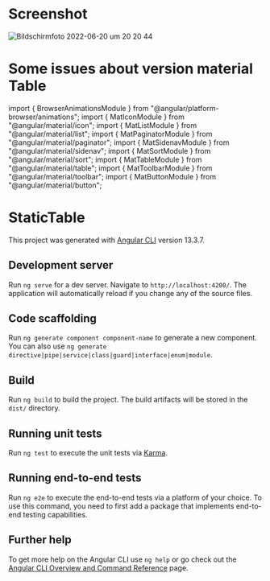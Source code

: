# Screenshot
![Bildschirmfoto 2022-06-20 um 20 20 44](https://user-images.githubusercontent.com/13085793/174659262-fdd6f083-26da-4d7b-8c7b-df83f958a398.png)

# Some issues about version material Table

import { BrowserAnimationsModule } from "@angular/platform-browser/animations";
import { MatIconModule } from "@angular/material/icon";
import { MatListModule } from "@angular/material/list";
import { MatPaginatorModule } from "@angular/material/paginator";
import { MatSidenavModule } from "@angular/material/sidenav";
import { MatSortModule } from "@angular/material/sort";
import { MatTableModule } from "@angular/material/table";
import { MatToolbarModule } from "@angular/material/toolbar";
import { MatButtonModule } from "@angular/material/button";



# StaticTable

This project was generated with [Angular CLI](https://github.com/angular/angular-cli) version 13.3.7.

## Development server

Run `ng serve` for a dev server. Navigate to `http://localhost:4200/`. The application will automatically reload if you change any of the source files.

## Code scaffolding

Run `ng generate component component-name` to generate a new component. You can also use `ng generate directive|pipe|service|class|guard|interface|enum|module`.

## Build

Run `ng build` to build the project. The build artifacts will be stored in the `dist/` directory.

## Running unit tests

Run `ng test` to execute the unit tests via [Karma](https://karma-runner.github.io).

## Running end-to-end tests

Run `ng e2e` to execute the end-to-end tests via a platform of your choice. To use this command, you need to first add a package that implements end-to-end testing capabilities.

## Further help

To get more help on the Angular CLI use `ng help` or go check out the [Angular CLI Overview and Command Reference](https://angular.io/cli) page.
